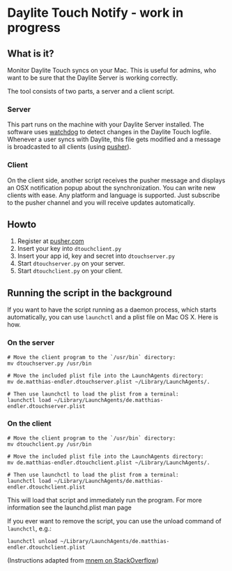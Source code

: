 Daylite Touch Notify - work in progress
=======================================

What is it?
-----------

Monitor Daylite Touch syncs on your Mac.
This is useful for admins, who want to be sure that the Daylite Server is working correctly.

The tool consists of two parts, a server and a client script.

### Server

This part runs on the machine with your Daylite Server installed.
The software uses [watchdog](https://pypi.python.org/pypi/watchdog) to detect changes in the Daylite Touch logfile.
Whenever a user syncs with Daylite, this file gets modified and a message is broadcasted to all clients (using [pusher](http://www.pusher.com)).

### Client

On the client side, another script receives the pusher message and displays an OSX notification popup about the synchronization.
You can write new clients with ease. Any platform and language is supported. Just subscribe to the pusher channel and you will receive updates automatically.

Howto
-----

1. Register at [pusher.com](http://www.pusher.com)
2. Insert your key into `dtouchclient.py`
3. Insert your app id, key and secret into `dtouchserver.py`
4. Start `dtouchserver.py` on your server.
5. Start `dtouchclient.py` on your client.


Running the script in the background
------------------------------------

If you want to have the script running as a daemon process, which starts automatically, you can use `launchctl` and a plist file on Mac OS X. Here is how.


### On the server

    # Move the client program to the `/usr/bin` directory:
    mv dtouchserver.py /usr/bin

    # Move the included plist file into the LaunchAgents directory:
    mv de.matthias-endler.dtouchserver.plist ~/Library/LaunchAgents/.

    # Then use launchctl to load the plist from a terminal:
    launchctl load ~/Library/LaunchAgents/de.matthias-endler.dtouchserver.plist

### On the client

    # Move the client program to the `/usr/bin` directory:
    mv dtouchclient.py /usr/bin

    # Move the included plist file into the LaunchAgents directory:
    mv de.matthias-endler.dtouchclient.plist ~/Library/LaunchAgents/.

    # Then use launchctl to load the plist from a terminal:
    launchctl load ~/Library/LaunchAgents/de.matthias-endler.dtouchclient.plist

This will load that script and immediately run the program. For more information see the launchd.plist man page

If you ever want to remove the script, you can use the unload command of `launchctl`, e.g.:

    launchctl unload ~/Library/LaunchAgents/de.matthias-endler.dtouchclient.plist

(Instructions adapted from [mnem on StackOverflow](http://stackoverflow.com/a/9523030/270334))
